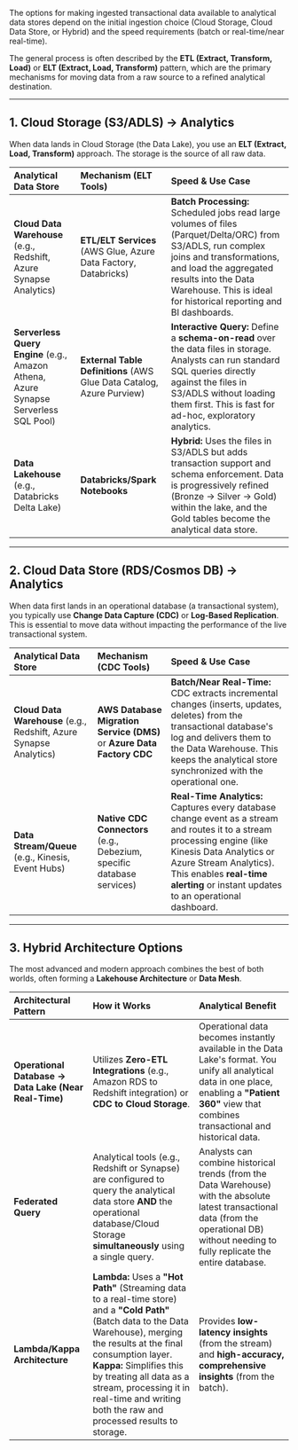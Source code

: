 The options for making ingested transactional data available to analytical data stores depend on the initial ingestion choice (Cloud Storage, Cloud Data Store, or Hybrid) and the speed requirements (batch or real-time/near real-time).

The general process is often described by the **ETL (Extract, Transform, Load)** or **ELT (Extract, Load, Transform)** pattern, which are the primary mechanisms for moving data from a raw source to a refined analytical destination.

---

## 1. Cloud Storage (S3/ADLS) $\rightarrow$ Analytics

When data lands in Cloud Storage (the Data Lake), you use an **ELT (Extract, Load, Transform)** approach. The storage is the source of all raw data.

| Analytical Data Store | Mechanism (ELT Tools) | Speed & Use Case |
| :--- | :--- | :--- |
| **Cloud Data Warehouse** (e.g., Redshift, Azure Synapse Analytics) | **ETL/ELT Services** (AWS Glue, Azure Data Factory, Databricks) | **Batch Processing:** Scheduled jobs read large volumes of files (Parquet/Delta/ORC) from S3/ADLS, run complex joins and transformations, and load the aggregated results into the Data Warehouse. This is ideal for historical reporting and BI dashboards. |
| **Serverless Query Engine** (e.g., Amazon Athena, Azure Synapse Serverless SQL Pool) | **External Table Definitions** (AWS Glue Data Catalog, Azure Purview) | **Interactive Query:** Define a **schema-on-read** over the data files in storage. Analysts can run standard SQL queries directly against the files in S3/ADLS without loading them first. This is fast for ad-hoc, exploratory analytics. |
| **Data Lakehouse** (e.g., Databricks Delta Lake) | **Databricks/Spark Notebooks** | **Hybrid:** Uses the files in S3/ADLS but adds transaction support and schema enforcement. Data is progressively refined (Bronze $\rightarrow$ Silver $\rightarrow$ Gold) within the lake, and the Gold tables become the analytical data store. |

---

## 2. Cloud Data Store (RDS/Cosmos DB) $\rightarrow$ Analytics

When data first lands in an operational database (a transactional system), you typically use **Change Data Capture (CDC)** or **Log-Based Replication**. This is essential to move data without impacting the performance of the live transactional system.

| Analytical Data Store | Mechanism (CDC Tools) | Speed & Use Case |
| :--- | :--- | :--- |
| **Cloud Data Warehouse** (e.g., Redshift, Azure Synapse Analytics) | **AWS Database Migration Service (DMS)** or **Azure Data Factory CDC** | **Batch/Near Real-Time:** CDC extracts incremental changes (inserts, updates, deletes) from the transactional database's log and delivers them to the Data Warehouse. This keeps the analytical store synchronized with the operational one. |
| **Data Stream/Queue** (e.g., Kinesis, Event Hubs) | **Native CDC Connectors** (e.g., Debezium, specific database services) | **Real-Time Analytics:** Captures every database change event as a stream and routes it to a stream processing engine (like Kinesis Data Analytics or Azure Stream Analytics). This enables **real-time alerting** or instant updates to an operational dashboard. |

---

## 3. Hybrid Architecture Options

The most advanced and modern approach combines the best of both worlds, often forming a **Lakehouse Architecture** or **Data Mesh**.

| Architectural Pattern | How it Works | Analytical Benefit |
| :--- | :--- | :--- |
| **Operational Database $\rightarrow$ Data Lake (Near Real-Time)** | Utilizes **Zero-ETL Integrations** (e.g., Amazon RDS to Redshift integration) or **CDC to Cloud Storage**. | Operational data becomes instantly available in the Data Lake's format. You unify all analytical data in one place, enabling a **"Patient 360"** view that combines transactional and historical data. |
| **Federated Query** | Analytical tools (e.g., Redshift or Synapse) are configured to query the analytical data store **AND** the operational database/Cloud Storage **simultaneously** using a single query. | Analysts can combine historical trends (from the Data Warehouse) with the absolute latest transactional data (from the operational DB) without needing to fully replicate the entire database. |
| **Lambda/Kappa Architecture** | **Lambda:** Uses a **"Hot Path"** (Streaming data to a real-time store) and a **"Cold Path"** (Batch data to the Data Warehouse), merging the results at the final consumption layer. **Kappa:** Simplifies this by treating all data as a stream, processing it in real-time and writing both the raw and processed results to storage. | Provides **low-latency insights** (from the stream) and **high-accuracy, comprehensive insights** (from the batch). |